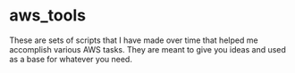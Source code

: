 # aws_tools
These are sets of scripts that I have made over time that helped me accomplish various
AWS tasks. They are meant to give you ideas and used as a base for whatever you need.
